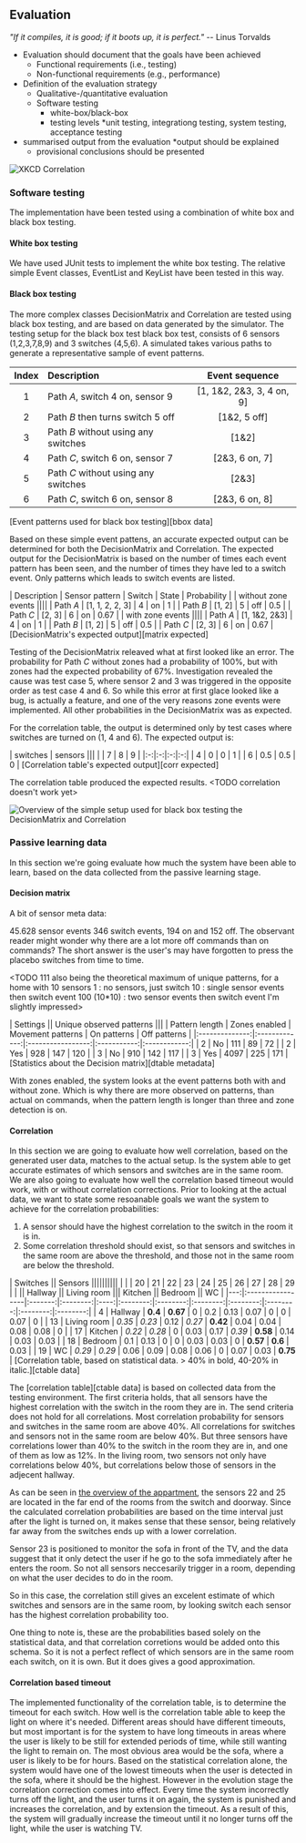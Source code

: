 
## Evaluation

_"If it compiles, it is good; if it boots up, it is perfect."_ -- Linus Torvalds

* Evaluation should document that the goals have been achieved
	* Functional requirements (i.e., testing)
	* Non-functional requirements (e.g., performance)
* Definition of the evaluation strategy
	* Qualitative-/quantitative evaluation
	* Software testing
		* white-box/black-box
		* testing levels
			*unit testing, integrationg testing, system testing, acceptance testing
* summarised output from the evaluation
	*output should be explained
	* provisional conclusions should be presented
	

![XKCD Correlation][correlation]

[correlation]:figures/correlation.png "Correlation"


### Software testing

The implementation have been tested using a combination of white box and black box testing. 


#### White box testing 

We have used JUnit tests to implement the white box testing. The relative simple Event classes, EventList and KeyList have been tested in this way. 

#### Black box testing

The more complex classes DecisionMatrix and Correlation are tested using black box testing, and are based on data generated by the simulator. The testing setup for the black box test black box test, consists of 6 sensors (1,2,3,7,8,9) and 3 switches (4,5,6). A simulated takes various paths to generate a representative sample of event patterns.

| Index | Description | Event sequence |
|:-----:|:------------|:--------------:|
| 1     | Path _A_, switch 4 on, sensor 9 | [1, 1&2, 2&3, 3, 4 on, 9] |
| 2     | Path _B_ then turns switch 5 off | [1&2, 5 off] |
| 3     | Path _B_ without using any switches | [1&2] |
| 4     | Path _C_, switch 6 on, sensor 7 | [2&3, 6 on, 7] |
| 5     | Path _C_ without using any switches | [2&3] |
| 6     | Path _C_, switch 6 on, sensor 8 | [2&3, 6 on, 8] | 
[Event patterns used for black box testing][bbox data]

Based on these simple event pattens, an accurate expected output can be determined for both the DecisionMatrix and Correlation. The expected output for the DecisionMatrix is based on the number of times each event pattern has been seen, and the number of times they have led to a switch event. Only patterns which leads to switch events are listed.

| Description | Sensor pattern | Switch | State | Probability |
| without zone events ||||
| Path _A_ | [1, 1, 2, 2, 3] | 4 | on | 1 |
| Path _B_ | [1, 2] | 5 | off | 0.5 |
| Path _C_ | [2, 3] | 6 | on | 0.67 |
| with zone events ||||
| Path _A_ | [1, 1&2, 2&3] | 4 | on | 1 |
| Path _B_ | [1, 2] | 5 | off | 0.5 |
| Path _C_ | [2, 3] | 6 | on | 0.67 |
[DecisionMatrix's expected output][matrix expected]

Testing of the DecisionMatrix releaved what at first looked like an error. The probability for Path _C_ without zones had a probability of 100%, but with zones had the expected probability of 67%. Investigation revealed the cause was test case 5, where sensor 2 and 3 was triggered in the opposite order as test case 4 and 6. So while this error at first glace looked like a bug, is actually a feature, and one of the very reasons zone events were implemented. All other probabilities in the DecisionMatrix was as expected.

For the correlation table, the output is determined only by test cases where switches are turned on (1, 4 and 6). The expected output is:

| switches | sensors |||
|   | 7 | 8 | 9 |
|:-:|:-:|:-:|:-:|
| 4 | 0 | 0 | 1 |
| 6 | 0.5 | 0.5 | 0 |
[Correlation table's expected output][corr expected]

The correlation table produced the expected results.
<TODO correlation doesn't work yet>

![Overview of the simple setup used for black box testing the DecisionMatrix and Correlation][zonetest]

[zonetest]:figures/zone2.png "Black box testing setup" 

### Passive learning data

In this section we're going evaluate how much the system have been able to learn, based on the data collected from the passive learning stage.

#### Decision matrix

A bit of sensor meta data:

45.628 sensor events
346 switch events, 194 on and 152 off. The observant reader might wonder why there are a lot more off commands than on commands? The short answer is the user's may have forgotten to press the placebo switches from time to time.


<TODO 111 also being the theoretical maximum of unique patterns, for a home with 10 sensors
1  : no sensors, just switch
10 : single sensor events then switch event
100 (10*10) : two sensor events then switch event
I'm slightly impressed>

| Settings                      || Unique observed patterns                     |||
| Pattern length | Zones enabled | Movement patterns | On patterns | Off patterns |
|:--------------:|:-------------:|:-----------------:|:-----------:|:------------:|
| 2              | No            | 111               | 89          | 72           |
| 2              | Yes           | 928               | 147         | 120          |
| 3              | No            | 910               | 142         | 117          |
| 3              | Yes           | 4097              | 225         | 171          |
[Statistics about the Decision matrix][dtable metadata]

With zones enabled, the system looks at the event patterns both with and without zone. Which is why there are more observed on patterns, than actual on commands, when the pattern length is longer than three and zone detection is on. 

<TODO vi skal nok lige snakke lidt om hvad vi kan og vil konkludere baseret paa decision matrix>

#### Correlation

In this section we are going to evaluate how well correlation, based on the generated user data, matches to the actual setup. Is the system able to get accurate estimates of which sensors and switches are in the same room. We are also going to evaluate how well the correlation based timeout would work, with or without correlation corrections. Prior to looking at the actual data, we want to state some resoanable goals we want the system to achieve for the correlation probabilities:

1. A sensor should have the highest correlation to the switch in the room it is in.
2. Some correlation threshold should exist, so that sensors and switches in the same room are above the threshold, and those not in the same room are below the threshold.

| Switches             || Sensors                                                                                       ||||||||||
|  	 |                  | 20      | 21       | 22   | 23       | 24       | 25       | 26       | 27       | 28       | 29       |
|                      || Hallway           || Living room              ||| Kitchen            || Bedroom            || WC       |
|---:|:-----------------|:-------:|:--------:|:----:|:--------:|:--------:|:--------:|:--------:|:--------:|:--------:|:--------:|
| 4  |	Hallway         | **0.4** | **0.67** | 0    | 0.2      | 0.13     | 0.07     | 0        | 0        | 0.07     | 0        |
| 13 |	Living room     | *0.35*  | *0.23*   | 0.12 | *0.27*   | **0.42** | 0.04     | 0.04     | 0.08     | 0.08     | 0        |
| 17 |	Kitchen         | *0.22*  | *0.28*   | 0    | 0.03     | 0.17     | *0.39*   | **0.58** | 0.14     | 0.03     | 0.03     |
| 18 |	Bedroom         | 0.1     | 0.13     | 0    | 0        | 0.03     | 0.03     | 0        | **0.57** | **0.6**  | 0.03     |
| 19 |	WC              | *0.29*  | *0.29*   | 0.06	| 0.09     | 0.08     | 0.06     | 0        | 0.07     | 0.03     | **0.75** |
[Correlation table, based on statistical data. > 40% in bold, 40-20% in italic.][ctable data] 

The [correlation table][ctable data] is based on collected data from the testing environment. The first criteria holds, that all sensors have the highest correlation with the switch in the room they are in. 
The send criteria does not hold for all correlations. Most correlation probability for sensors and switches in the same room are above 40%. All correlations for switches and sensors not in the same room are below 40%. But three sensors have correlations lower than 40% to the switch in the room they are in, and one of them as low as 12%. In the living room, two sensors not only have correlations below 40%, but correlations below those of sensors in the adjecent hallway. 

As can be seen in [the overview of the appartment](#Hellebaekgade), the sensors 22 and 25 are located in the far end of the rooms from the switch and doorway. Since the calculated correlation probabilities are based on the time interval just after the light is turned on, it makes sense that these sensor, being relatively far away from the switches ends up with a lower correlation. 

[Hellebaekgade]: figures/hellebaekgade3.png "Hellebaekgade image"

Sensor 23 is positioned to monitor the sofa in front of the TV, and the data suggest that it only detect the user if he go to the sofa immediately after he enters the room. So not all sensors neccesarily trigger in a room, depending on what the user decides to do in the room. 

So in this case, the correlation still gives an excelent estimate of which switches and sensors are in the same room, by looking switch each sensor has the highest correlation probability too. 

One thing to note is, these are the probabilities based solely on the statistical data, and that correlation corretions would be added onto this schema. So it is not a perfect reflect of which sensors are in the same room each switch, on it is own. But it does gives a good approximation.

#### Correlation based timeout

The implemented functionality of the correlation table, is to determine the timeout for each switch. How well is the correlation table able to keep the light on where it's needed. Different areas should have different timeouts, but most important is for the system to have long timeouts in areas where the user is likely to be still for extended periods of time, while still wanting the light to remain on. The most obvious area would be the sofa, where a user is likely to be for hours. Based on the statistical correlation alone, the system would have one of the lowest timeouts when the user is detected in the sofa, where it should be the highest. However in the evolution stage the correlation correction comes into effect. Every time the system incorrectly turns off the light, and the user turns it on again, the system is punished and increases the correlation, and by extension the timeout. As a result of this, the system will gradually increase the timeout until it no longer turns off the light, while the user is watching TV.


